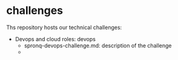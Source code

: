 # challenges

Ths repository hosts our technical challenges:
- Devops and cloud roles: devops
  - spronq-devops-challenge.md: description of the challenge
  - 
